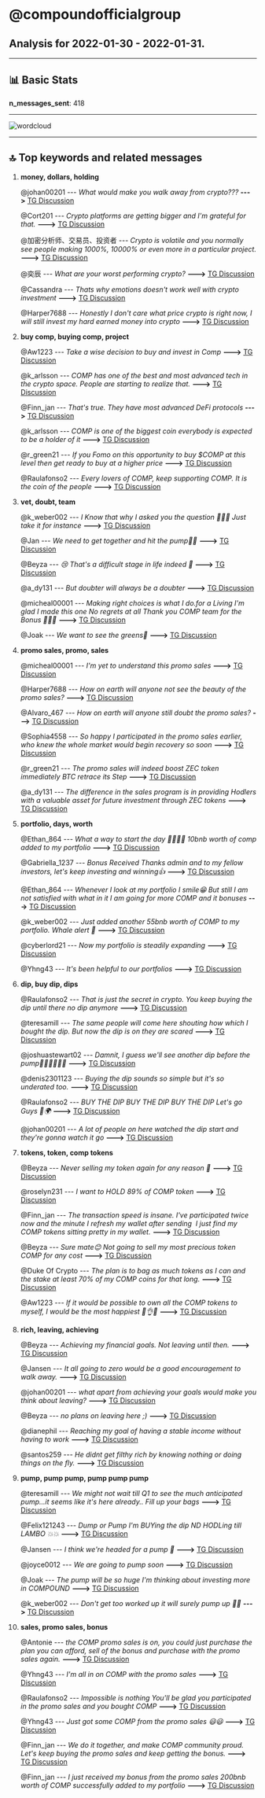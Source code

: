 # **@compoundofficialgroup**
 ## Analysis for **2022-01-30** - **2022-01-31**.

---

## 📊 **Basic Stats**

**n_messages_sent**: 418

---
![wordcloud](compoundofficialgroup_1Days_wordcloud.png)

---


## 🔝 **Top keywords and related messages**

1. **money, dollars, holding**

    @johan00201 --- *What would make you walk away from crypto???* **--->** [TG Discussion](https://t.me/compoundofficialgroup/34544)

    @Cort201 --- *Crypto platforms are getting bigger and I'm grateful for that.* **--->** [TG Discussion](https://t.me/compoundofficialgroup/34563)

    @加密分析师、交易员、投资者 --- *Crypto is volatile and you normally see people making 1000%, 10000%  or even more in a particular project.* **--->** [TG Discussion](https://t.me/compoundofficialgroup/34404)

    @奕辰 --- *What are your worst performing crypto?* **--->** [TG Discussion](https://t.me/compoundofficialgroup/34376)

    @Cassandra --- *Thats why emotions doesn't work well with crypto investment* **--->** [TG Discussion](https://t.me/compoundofficialgroup/34269)

    @Harper7688 --- *Honestly I don't care what price crypto is right now, I will still invest my hard earned money into crypto* **--->** [TG Discussion](https://t.me/compoundofficialgroup/34353)

2. **buy comp, buying comp, project**

    @Aw1223 --- *Take a wise decision to buy and invest in Comp* **--->** [TG Discussion](https://t.me/compoundofficialgroup/34058)

    @k_arlsson --- *COMP has one of the best and most advanced tech in the crypto space. People are starting to realize that.* **--->** [TG Discussion](https://t.me/compoundofficialgroup/34335)

    @Finn_jan --- *That's true. They have most advanced DeFi protocols* **--->** [TG Discussion](https://t.me/compoundofficialgroup/34336)

    @k_arlsson --- *COMP is one of the biggest coin everybody is expected to be a holder of it* **--->** [TG Discussion](https://t.me/compoundofficialgroup/34375)

    @r_green21 --- *If you Fomo on this opportunity to buy $COMP at this level then get ready to buy at a higher price* **--->** [TG Discussion](https://t.me/compoundofficialgroup/34574)

    @Raulafonso2 --- *Every lovers of COMP, keep supporting COMP. It is the coin of the people* **--->** [TG Discussion](https://t.me/compoundofficialgroup/34349)

3. **vet, doubt, team**

    @k_weber002 --- *I Know that why I asked you the question 🤣🤣🤣 Just take it for instance* **--->** [TG Discussion](https://t.me/compoundofficialgroup/34212)

    @Jan --- *We need to get together and hit the pump💯💯* **--->** [TG Discussion](https://t.me/compoundofficialgroup/34260)

    @Beyza --- *😢 That's a difficult stage in life indeed 🧐* **--->** [TG Discussion](https://t.me/compoundofficialgroup/34210)

    @a_dy131 --- *But doubter will always be a doubter* **--->** [TG Discussion](https://t.me/compoundofficialgroup/34266)

    @micheal00001 --- *Making right choices is what I do.for a Living I'm glad I made this one  No regrets at all Thank you COMP team for the Bonus 🚀💯💥* **--->** [TG Discussion](https://t.me/compoundofficialgroup/34457)

    @Joak --- *We want to see the greens💚* **--->** [TG Discussion](https://t.me/compoundofficialgroup/34237)

4. **promo sales, promo, sales**

    @micheal00001 --- *I'm yet to understand this promo sales* **--->** [TG Discussion](https://t.me/compoundofficialgroup/34273)

    @Harper7688 --- *How on earth will anyone not see the beauty of the promo sales?* **--->** [TG Discussion](https://t.me/compoundofficialgroup/34241)

    @Alvaro_467 --- *How on earth will anyone still doubt the promo sales?* **--->** [TG Discussion](https://t.me/compoundofficialgroup/34242)

    @Sophia4558 --- *So happy I participated in the promo sales earlier, who knew the whole market would begin recovery so soon* **--->** [TG Discussion](https://t.me/compoundofficialgroup/34177)

    @r_green21 --- *The promo sales will indeed boost ZEC token immediately BTC retrace its Step* **--->** [TG Discussion](https://t.me/compoundofficialgroup/34264)

    @a_dy131 --- *The difference in the sales program is in providing Hodlers with a valuable asset for future investment through ZEC tokens* **--->** [TG Discussion](https://t.me/compoundofficialgroup/34367)

5. **portfolio, days, worth**

    @Ethan_864 --- *What a way to start the day 🚀🚀🚀🚀 10bnb worth of comp added to my portfolio* **--->** [TG Discussion](https://t.me/compoundofficialgroup/34220)

    @Gabriella_1237 --- *Bonus Received Thanks admin and to my fellow investors, let's keep investing and winning👍* **--->** [TG Discussion](https://t.me/compoundofficialgroup/34087)

    @Ethan_864 --- *Whenever I look at my portfolio I smile😁  But still I am not satisfied with what in it I am going for more COMP and it bonuses* **--->** [TG Discussion](https://t.me/compoundofficialgroup/34225)

    @k_weber002 --- *Just added another 55bnb worth of COMP to my portfolio. Whale alert 📢* **--->** [TG Discussion](https://t.me/compoundofficialgroup/34512)

    @cyberlord21 --- *Now my portfolio is steadily expanding* **--->** [TG Discussion](https://t.me/compoundofficialgroup/34101)

    @Yhng43 --- *It's been helpful to our portfolios* **--->** [TG Discussion](https://t.me/compoundofficialgroup/34144)

6. **dip, buy dip, dips**

    @Raulafonso2 --- *That is just the secret in crypto. You keep buying the dip until there no dip anymore* **--->** [TG Discussion](https://t.me/compoundofficialgroup/34500)

    @teresamill --- *The same people will come here shouting how which I bought the dip. But now the dip is on they are scared* **--->** [TG Discussion](https://t.me/compoundofficialgroup/34268)

    @joshuastewart02 --- *Damnit, I guess we'll see another dip before the pump🚀💯💥😭😭😭* **--->** [TG Discussion](https://t.me/compoundofficialgroup/34481)

    @denis2301123 --- *Buying the dip sounds so simple but it's so underated too.* **--->** [TG Discussion](https://t.me/compoundofficialgroup/34381)

    @Raulafonso2 --- *BUY THE DIP  BUY THE DIP  BUY THE DIP  Let's go Guys 🚀🌍* **--->** [TG Discussion](https://t.me/compoundofficialgroup/34129)

    @johan00201 --- *A lot of people on here watched the dip start and they're gonna watch it go* **--->** [TG Discussion](https://t.me/compoundofficialgroup/34463)

7. **tokens, token, comp tokens**

    @Beyza --- *Never selling my token again for any reason 💪* **--->** [TG Discussion](https://t.me/compoundofficialgroup/34204)

    @roselyn231 --- *I want to HOLD 89% of COMP token* **--->** [TG Discussion](https://t.me/compoundofficialgroup/34231)

    @Finn_jan --- *The transaction speed is insane.  I've participated twice now and the minute I refresh my wallet after sending  I just find my COMP tokens sitting pretty in my wallet.* **--->** [TG Discussion](https://t.me/compoundofficialgroup/34070)

    @Beyza --- *Sure mate😊 Not going to sell my most precious token COMP for any cost* **--->** [TG Discussion](https://t.me/compoundofficialgroup/34206)

    @Duke Of Crypto --- *The plan is to bag as much tokens as I can and the stake at least 70% of my COMP coins for that long.* **--->** [TG Discussion](https://t.me/compoundofficialgroup/34470)

    @Aw1223 --- *If it would be possible to own all the COMP tokens to myself, I would be the most happiest 💯👌😊* **--->** [TG Discussion](https://t.me/compoundofficialgroup/34232)

8. **rich, leaving, achieving**

    @Beyza --- *Achieving my financial goals. Not leaving until then.* **--->** [TG Discussion](https://t.me/compoundofficialgroup/34552)

    @Jansen --- *It all going to zero would be a good encouragement to walk away.* **--->** [TG Discussion](https://t.me/compoundofficialgroup/34557)

    @johan00201 --- *what apart from achieving your goals would make you think about leaving?* **--->** [TG Discussion](https://t.me/compoundofficialgroup/34555)

    @Beyza --- *no plans on leaving here ;)* **--->** [TG Discussion](https://t.me/compoundofficialgroup/34556)

    @dianephil --- *Reaching my goal of having a stable income without having to work* **--->** [TG Discussion](https://t.me/compoundofficialgroup/34547)

    @santos259 --- *He didnt get filthy rich by knowing nothing or doing things on the fly.* **--->** [TG Discussion](https://t.me/compoundofficialgroup/34519)

9. **pump, pump pump, pump pump pump**

    @teresamill --- *We might not wait till Q1 to see the much anticipated pump...it seems like it's here already.. Fill up your bags* **--->** [TG Discussion](https://t.me/compoundofficialgroup/34163)

    @Felix121243 --- *Dump or Pump I'm BUYing the dip ND HODLing till LAMBO 💥💥* **--->** [TG Discussion](https://t.me/compoundofficialgroup/34484)

    @Jansen --- *I think we're headed for a pump 🚀* **--->** [TG Discussion](https://t.me/compoundofficialgroup/34533)

    @joyce0012 --- *We are going to pump soon* **--->** [TG Discussion](https://t.me/compoundofficialgroup/34259)

    @Joak --- *The pump will be so huge I'm thinking about investing more in COMPOUND* **--->** [TG Discussion](https://t.me/compoundofficialgroup/34054)

    @k_weber002 --- *Don't get too worked up it will surely pump up 🚀🚀* **--->** [TG Discussion](https://t.me/compoundofficialgroup/34252)

10. **sales, promo sales, bonus**

    @Antonie --- *the COMP promo sales is on, you could just purchase the plan you can afford, sell of the bonus and purchase with the promo sales again.* **--->** [TG Discussion](https://t.me/compoundofficialgroup/34528)

    @Yhng43 --- *I'm all in on COMP with the promo sales* **--->** [TG Discussion](https://t.me/compoundofficialgroup/34486)

    @Raulafonso2 --- *Impossible is nothing  You'll be glad you participated in the promo sales and you bought COMP* **--->** [TG Discussion](https://t.me/compoundofficialgroup/34389)

    @Yhng43 --- *Just got some COMP from the  promo sales 😃😃* **--->** [TG Discussion](https://t.me/compoundofficialgroup/34359)

    @Finn_jan --- *We do it together, and make COMP community proud. Let's keep buying the promo sales and keep getting the bonus.* **--->** [TG Discussion](https://t.me/compoundofficialgroup/34345)

    @Finn_jan --- *I just received my bonus from the promo sales 200bnb worth of COMP successfully added to my portfolio* **--->** [TG Discussion](https://t.me/compoundofficialgroup/34312)

